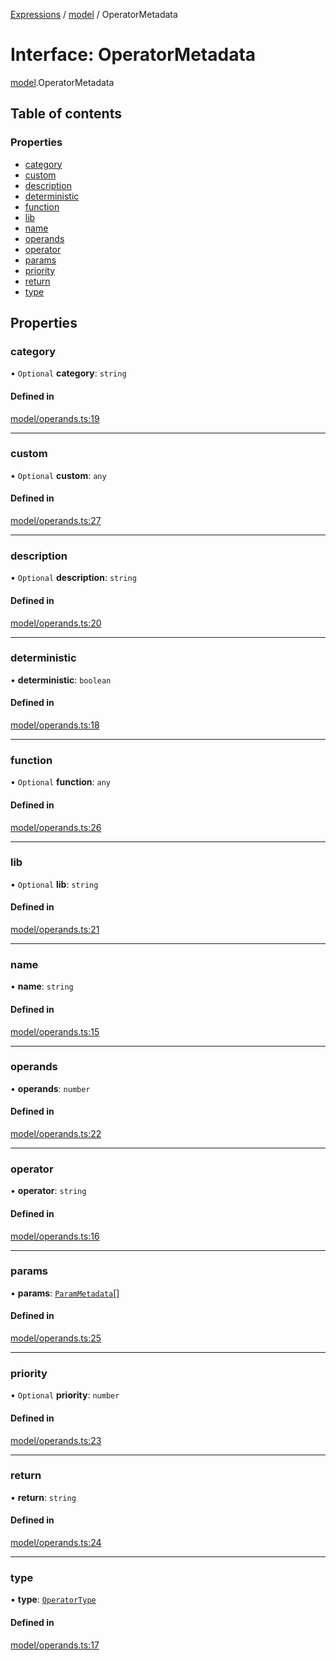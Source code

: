 [Expressions](../README.md) / [model](../modules/model.md) / OperatorMetadata

# Interface: OperatorMetadata

[model](../modules/model.md).OperatorMetadata

## Table of contents

### Properties

- [category](model.OperatorMetadata.md#category)
- [custom](model.OperatorMetadata.md#custom)
- [description](model.OperatorMetadata.md#description)
- [deterministic](model.OperatorMetadata.md#deterministic)
- [function](model.OperatorMetadata.md#function)
- [lib](model.OperatorMetadata.md#lib)
- [name](model.OperatorMetadata.md#name)
- [operands](model.OperatorMetadata.md#operands)
- [operator](model.OperatorMetadata.md#operator)
- [params](model.OperatorMetadata.md#params)
- [priority](model.OperatorMetadata.md#priority)
- [return](model.OperatorMetadata.md#return)
- [type](model.OperatorMetadata.md#type)

## Properties

### category

• `Optional` **category**: `string`

#### Defined in

[model/operands.ts:19](https://github.com/FlavioLionelRita/js-expressions/blob/414f93e/src/lib/model/operands.ts#L19)

___

### custom

• `Optional` **custom**: `any`

#### Defined in

[model/operands.ts:27](https://github.com/FlavioLionelRita/js-expressions/blob/414f93e/src/lib/model/operands.ts#L27)

___

### description

• `Optional` **description**: `string`

#### Defined in

[model/operands.ts:20](https://github.com/FlavioLionelRita/js-expressions/blob/414f93e/src/lib/model/operands.ts#L20)

___

### deterministic

• **deterministic**: `boolean`

#### Defined in

[model/operands.ts:18](https://github.com/FlavioLionelRita/js-expressions/blob/414f93e/src/lib/model/operands.ts#L18)

___

### function

• `Optional` **function**: `any`

#### Defined in

[model/operands.ts:26](https://github.com/FlavioLionelRita/js-expressions/blob/414f93e/src/lib/model/operands.ts#L26)

___

### lib

• `Optional` **lib**: `string`

#### Defined in

[model/operands.ts:21](https://github.com/FlavioLionelRita/js-expressions/blob/414f93e/src/lib/model/operands.ts#L21)

___

### name

• **name**: `string`

#### Defined in

[model/operands.ts:15](https://github.com/FlavioLionelRita/js-expressions/blob/414f93e/src/lib/model/operands.ts#L15)

___

### operands

• **operands**: `number`

#### Defined in

[model/operands.ts:22](https://github.com/FlavioLionelRita/js-expressions/blob/414f93e/src/lib/model/operands.ts#L22)

___

### operator

• **operator**: `string`

#### Defined in

[model/operands.ts:16](https://github.com/FlavioLionelRita/js-expressions/blob/414f93e/src/lib/model/operands.ts#L16)

___

### params

• **params**: [`ParamMetadata`](model.ParamMetadata.md)[]

#### Defined in

[model/operands.ts:25](https://github.com/FlavioLionelRita/js-expressions/blob/414f93e/src/lib/model/operands.ts#L25)

___

### priority

• `Optional` **priority**: `number`

#### Defined in

[model/operands.ts:23](https://github.com/FlavioLionelRita/js-expressions/blob/414f93e/src/lib/model/operands.ts#L23)

___

### return

• **return**: `string`

#### Defined in

[model/operands.ts:24](https://github.com/FlavioLionelRita/js-expressions/blob/414f93e/src/lib/model/operands.ts#L24)

___

### type

• **type**: [`OperatorType`](../enums/model.OperatorType.md)

#### Defined in

[model/operands.ts:17](https://github.com/FlavioLionelRita/js-expressions/blob/414f93e/src/lib/model/operands.ts#L17)
